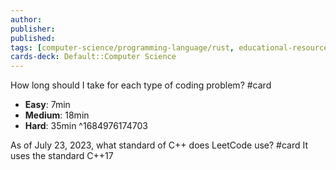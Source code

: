 ```yaml
---
author: 
publisher: 
published: 
tags: [computer-science/programming-language/rust, educational-resource/leetcode, study-note] 
cards-deck: Default::Computer Science
---
```


How long should I take for each type of coding problem? #card 
- **Easy**: 7min
- **Medium**: 18min
- **Hard**: 35min
^1684976174703

As of July 23, 2023, what standard of C++ does LeetCode use? #card 
It uses the standard C++17
